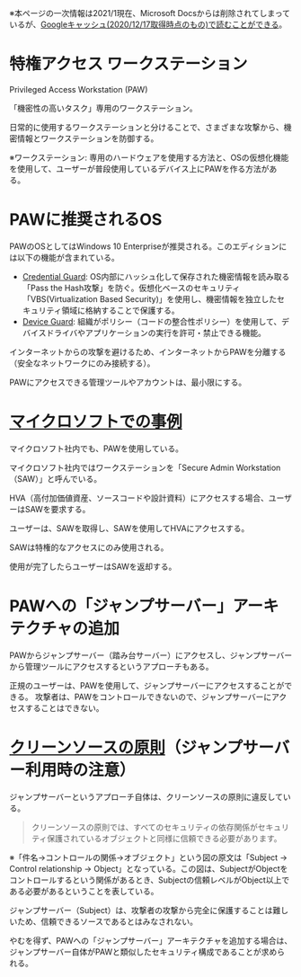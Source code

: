 ※本ページの一次情報は2021/1現在、Microsoft Docsからは削除されてしまっているが、[Googleキャッシュ(2020/12/17取得時点のもの)で読むことができる](https://webcache.googleusercontent.com/search?q=cache:W_2CyuTTNacJ:https://docs.microsoft.com/ja-jp/windows-server/identity/securing-privileged-access/privileged-access-workstations+&cd=1&hl=ja&ct=clnk&gl=jp)。

# 特権アクセス ワークステーション

Privileged Access Workstation (PAW)

「機密性の高いタスク」専用のワークステーション。

日常的に使用するワークステーションと分けることで、さまざまな攻撃から、機密情報とワークステーションを防御する。

※ワークステーション: 専用のハードウェアを使用する方法と、OSの仮想化機能を使用して、ユーザーが普段使用しているデバイス上にPAWを作る方法がある。

# PAWに推奨されるOS

PAWのOSとしてはWindows 10 Enterpriseが推奨される。このエディションには以下の機能が含まれている。

- [Credential Guard](https://docs.microsoft.com/ja-jp/windows/security/identity-protection/credential-guard/credential-guard): OS内部にハッシュ化して保存された機密情報を読み取る「Pass the Hash攻撃」を防ぐ。仮想化ベースのセキュリティ「VBS(Virtualization Based Security)」を使用し、機密情報を独立したセキュリティ領域に格納することで保護する。
- [Device Guard](https://docs.microsoft.com/ja-jp/windows/security/threat-protection/device-guard/introduction-to-device-guard-virtualization-based-security-and-windows-defender-application-control): 組織がポリシー（コードの整合性ポリシー）を使用して、デバイスドライバやアプリケーションの実行を許可・禁止できる機能。

インターネットからの攻撃を避けるため、インターネットからPAWを分離する（安全なネットワークにのみ接続する）。

PAWにアクセスできる管理ツールやアカウントは、最小限にする。

# [マイクロソフトでの事例](https://docs.microsoft.com/ja-jp/previous-versions/mt186538(v=technet.10))

マイクロソフト社内でも、PAWを使用している。

マイクロソフト社内ではワークステーションを「Secure Admin Workstation（SAW）」と呼んでいる。

HVA（高付加価値資産、ソースコードや設計資料）にアクセスする場合、ユーザーはSAWを要求する。

ユーザーは、SAWを取得し、SAWを使用してHVAにアクセスする。

SAWは特権的なアクセスにのみ使用される。

使用が完了したらユーザーはSAWを返却する。

# PAWへの「ジャンプサーバー」アーキテクチャの追加

PAWからジャンプサーバー（踏み台サーバー）にアクセスし、ジャンプサーバーから管理ツールにアクセスするというアプローチもある。

正規のユーザーは、PAWを使用して、ジャンプサーバーにアクセスすることができる。
攻撃者は、PAWをコントロールできないので、ジャンプサーバーにアクセスすることはできない。

# [クリーンソースの原則](https://docs.microsoft.com/ja-jp/security/compass/privileged-access-success-criteria#clean-source-principle)（ジャンプサーバー利用時の注意）

ジャンプサーバーというアプローチ自体は、クリーンソースの原則に違反している。

> クリーンソースの原則では、すべてのセキュリティの依存関係がセキュリティ保護されているオブジェクトと同様に信頼できる必要があります。

※「件名→コントロールの関係→オブジェクト」という図の原文は「Subject → Control relationship → Object」となっている。この図は、SubjectがObjectをコントロールするという関係があるとき、Subjectの信頼レベルがObject以上である必要があるということを表している。

ジャンプサーバー（Subject）は、攻撃者の攻撃から完全に保護することは難しいため、信頼できるソースであるとはみなされない。

やむを得ず、PAWへの「ジャンプサーバー」アーキテクチャを追加する場合は、ジャンプサーバー自体がPAWと類似したセキュリティ構成であることが求められる。

